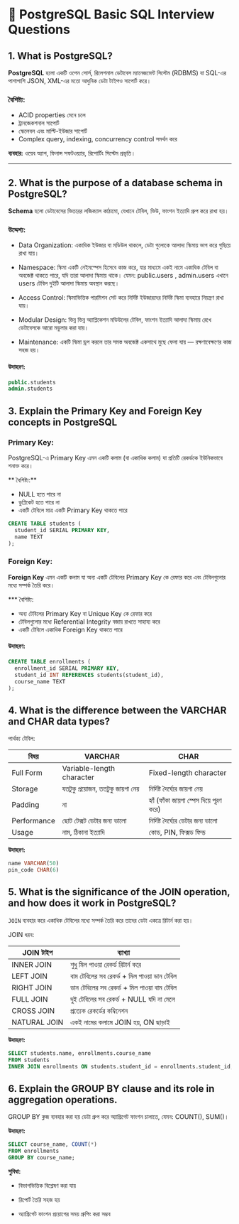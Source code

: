 # 📘 PostgreSQL Basic SQL Interview Questions 

## 1. What is PostgreSQL?

**PostgreSQL** হলো একটি ওপেন সোর্স, রিলেশনাল ডেটাবেস ম্যানেজমেন্ট সিস্টেম (RDBMS) যা SQL-এর পাশাপাশি JSON, XML-এর মতো আধুনিক ডেটা টাইপও সাপোর্ট করে।

### বৈশিষ্ট্য:
- ACID properties মেনে চলে
- ট্রানজেকশনাল সাপোর্ট
- স্কেলেবল এবং মাল্টি-ইউজার সাপোর্ট
- Complex query, indexing, concurrency control সমর্থন করে

 **ব্যবহার:** ওয়েব অ্যাপ, ফিনান্স সফটওয়্যার, রিপোর্টিং সিস্টেম প্রভৃতি।

---

## 2. What is the purpose of a database schema in PostgreSQL?

**Schema** হলো ডেটাবেসের ভিতরের লজিক্যাল কাঠামো, যেখানে টেবিল, ভিউ, ফাংশন ইত্যাদি গ্রুপ করে রাখা হয়।

###  উদ্দেশ্য:
 - Data Organization: একাধিক ইউজার বা মডিউল থাকলে, ডেটা গুলোকে আলাদা স্কিমায় ভাগ করে গুছিয়ে রাখা যায়।

 - Namespace: স্কিমা একটি নেইমস্পেস হিসেবে কাজ করে, যার মাধ্যমে একই নামে একাধিক টেবিল বা অবজেক্ট থাকতে পারে, যদি তারা আলাদা স্কিমায় থাকে। যেমন:
  public.users , admin.users এখানে users টেবিল দুইটি আলাদা স্কিমায় অবস্থান করছে।

 - Access Control: স্কিমাভিত্তিক পারমিশন সেট করে নির্দিষ্ট ইউজারদের নির্দিষ্ট স্কিমা ব্যবহারে নিয়ন্ত্রণ রাখা যায়।

 - Modular Design: ভিন্ন ভিন্ন অ্যাপ্লিকেশন মডিউলের টেবিল, ফাংশন ইত্যাদি আলাদা স্কিমায় রেখে ডেটাবেসকে আরো মডুলার করা যায়।

 - Maintenance: একটি স্কিমা ড্রপ করলে তার সমস্ত অবজেক্ট একসাথে মুছে ফেলা যায় — রক্ষণাবেক্ষণের কাজ সহজ হয়।

#### উদাহরণ:
```sql
public.students
admin.students
```

## 3. Explain the Primary Key and Foreign Key concepts in PostgreSQL

### Primary Key:
PostgreSQL-এ Primary Key এমন একটি কলাম (বা একাধিক কলাম) যা প্রতিটি রেকর্ডকে ইউনিকভাবে শনাক্ত করে।

** বৈশিষ্ট্য:**
- NULL হতে পারে না
- ডুপ্লিকেট হতে পারে না
- একটি টেবিলে মাত্র একটি Primary Key থাকতে পারে

```sql
CREATE TABLE students (
  student_id SERIAL PRIMARY KEY,
  name TEXT
);
```
### Foreign Key:
**Foreign Key** এমন একটি কলাম যা অন্য একটি টেবিলের Primary Key কে রেফার করে এবং টেবিলগুলোর মধ্যে সম্পর্ক তৈরি করে।

*** বৈশিষ্ট্য:
- অন্য টেবিলের Primary Key বা Unique Key কে রেফার করে
- টেবিলগুলোর মধ্যে Referential Integrity বজায় রাখতে সাহায্য করে
- একটি টেবিলে একাধিক Foreign Key থাকতে পারে

#### উদাহরণ:
```sql
CREATE TABLE enrollments (
  enrollment_id SERIAL PRIMARY KEY,
  student_id INT REFERENCES students(student_id),
  course_name TEXT
);
```

## 4. What is the difference between the VARCHAR and CHAR data types?

 পার্থক্য টেবিল:

| বিষয়        | VARCHAR                          | CHAR                                    |
| ----------- | -------------------------------- | --------------------------------------- |
| Full Form   | Variable-length character        | Fixed-length character                  |
| Storage     | যতটুকু প্রয়োজন, ততটুকু জায়গা নেয় | নির্দিষ্ট দৈর্ঘ্যের জায়গা নেয়           |
| Padding     | না                               | হ্যাঁ (ফাঁকা জায়গা স্পেস দিয়ে পূরণ করে) |
| Performance | ছোট টেক্সট ডেটার জন্য ভালো       | নির্দিষ্ট দৈর্ঘ্যের ডেটার জন্য ভালো     |
| Usage       | নাম, ঠিকানা ইত্যাদি              | কোড, PIN, ফিক্সড ফিল্ড                  |

 **উদাহরণ:**

```sql
name VARCHAR(50)
pin_code CHAR(6)
```


## 5. What is the significance of the JOIN operation, and how does it work in PostgreSQL?  
`JOIN` ব্যবহার করে একাধিক টেবিলের মধ্যে সম্পর্ক তৈরি করে তাদের ডেটা একত্রে রিটার্ন করা হয়।

 JOIN ধরন:

| JOIN টাইপ    | ব্যাখ্যা                                    |
| ------------ | ------------------------------------------- |
| INNER JOIN   | শুধু মিল পাওয়া রেকর্ড রিটার্ন করে           |
| LEFT JOIN    | বাম টেবিলের সব রেকর্ড + মিল পাওয়া ডান টেবিল |
| RIGHT JOIN   | ডান টেবিলের সব রেকর্ড + মিল পাওয়া বাম টেবিল |
| FULL JOIN    | দুই টেবিলের সব রেকর্ড + NULL যদি না মেলে    |
| CROSS JOIN   | প্রত্যেক রেকর্ডের কম্বিনেশন                 |
| NATURAL JOIN | একই নামের কলামে JOIN হয়, ON ছাড়াই           |

**উদাহরণ:**

```sql
SELECT students.name, enrollments.course_name
FROM students
INNER JOIN enrollments ON students.student_id = enrollments.student_id;
```
## 6. Explain the GROUP BY clause and its role in aggregation operations.  
GROUP BY ক্লজ ব্যবহার করা হয় ডেটা গ্রুপ করে অ্যাগ্রিগেট ফাংশন চালাতে, যেমন: COUNT(), SUM()।

 **উদাহরণ:**

```sql
SELECT course_name, COUNT(*)
FROM enrollments
GROUP BY course_name;
```

 **সুবিধা:**

- বিভাগভিত্তিক বিশ্লেষণ করা যায়

- রিপোর্ট তৈরি সহজ হয়

- অ্যাগ্রিগেট ফাংশন প্রয়োগের সময় গ্রুপিং করা সম্ভব
